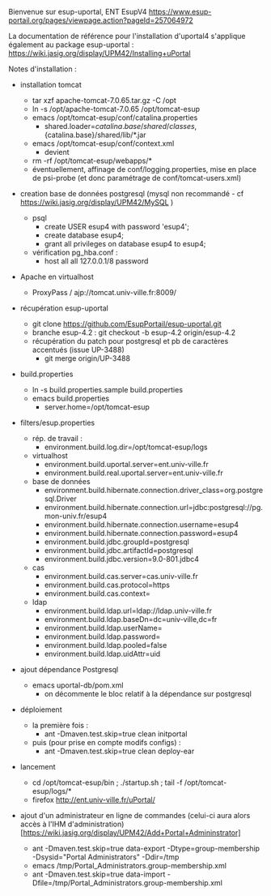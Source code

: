 Bienvenue sur esup-uportal, ENT EsupV4
https://www.esup-portail.org/pages/viewpage.action?pageId=257064972

La documentation de référence pour l'installation d'uportal4 s'applique également au package esup-uportal : 
https://wiki.jasig.org/display/UPM42/Installing+uPortal


Notes d'installation :

* installation tomcat
  * tar xzf apache-tomcat-7.0.65.tar.gz -C /opt
  * ln -s /opt/apache-tomcat-7.0.65 /opt/tomcat-esup
  * emacs /opt/tomcat-esup/conf/catalina.properties
    * shared.loader=${catalina.base}/shared/classes,${catalina.base}/shared/lib/*.jar
  * emacs /opt/tomcat-esup/conf/context.xml
    * <Context> devient <Context sessionCookiePath="/">
  * rm -rf /opt/tomcat-esup/webapps/*
  * éventuellement, affinage de conf/logging.properties, mise en place de psi-probe (et donc paramétrage de conf/tomcat-users.xml)

* creation base de données postgresql (mysql non recommandé - cf https://wiki.jasig.org/display/UPM42/MySQL )
  * psql
    * create USER esup4 with password 'esup4';
    *  create database esup4;
    * grant all privileges on database esup4 to esup4;
  * vérification pg_hba.conf : 
    * host    all         all         127.0.0.1/8     password

* Apache en virtualhost
  * ProxyPass / ajp://tomcat.univ-ville.fr:8009/

* récupération esup-uportal 
  * git clone https://github.com/EsupPortail/esup-uportal.git
  * branche esup-4.2 : git checkout -b esup-4.2 origin/esup-4.2
  * récupération du patch pour postgresql et pb de caractères accentués (issue UP-3488)
    - git merge origin/UP-3488

* build.properties
  * ln -s build.properties.sample build.properties
  * emacs build.properties
    * server.home=/opt/tomcat-esup

* filters/esup.properties
  * rép. de travail : 
    * environment.build.log.dir=/opt/tomcat-esup/logs
  * virtualhost 
    * environment.build.uportal.server=ent.univ-ville.fr
    * environment.build.real.uportal.server=ent.univ-ville.fr
  * base de données 
    * environment.build.hibernate.connection.driver_class=org.postgresql.Driver
    * environment.build.hibernate.connection.url=jdbc:postgresql://pg.mon-univ.fr/esup4
    * environment.build.hibernate.connection.username=esup4
    * environment.build.hibernate.connection.password=esup4
    * environment.build.jdbc.groupId=postgresql
    * environment.build.jdbc.artifactId=postgresql
    * environment.build.jdbc.version=9.0-801.jdbc4
  * cas
    * environment.build.cas.server=cas.univ-ville.fr
    * environment.build.cas.protocol=https
    * environment.build.cas.context=
  * ldap
    * environment.build.ldap.url=ldap://ldap.univ-ville.fr
    * environment.build.ldap.baseDn=dc=univ-ville,dc=fr
    * environment.build.ldap.userName=
    * environment.build.ldap.password=
    * environment.build.ldap.pooled=false
    * environment.build.ldap.uidAttr=uid

* ajout dépendance Postgresql
  * emacs uportal-db/pom.xml
    * on décommente le bloc relatif à la dépendance sur postgresql

* déploiement
  * la première fois : 
    * ant -Dmaven.test.skip=true clean initportal 
  * puis (pour prise en compte modifs configs) :
    * ant -Dmaven.test.skip=true clean deploy-ear

* lancement
  * cd /opt/tomcat-esup/bin ; ./startup.sh ; tail -f /opt/tomcat-esup/logs/*
  * firefox http://ent.univ-ville.fr/uPortal/

* ajout d'un administrateur en ligne de commandes (celui-ci aura alors accès à l'IHM d'administration)
[https://wiki.jasig.org/display/UPM42/Add+Portal+Admininstrator]
  * ant -Dmaven.test.skip=true data-export -Dtype=group-membership -Dsysid="Portal Administrators" -Ddir=/tmp
  * emacs /tmp/Portal_Administrators.group-membership.xml
  * ant -Dmaven.test.skip=true data-import -Dfile=/tmp/Portal_Administrators.group-membership.xml
